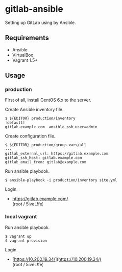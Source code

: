 # gitlab-ansible

Setting up GitLab using by Ansible.

## Requirements

* Ansible
* VirtualBox
* Vagrant 1.5+

## Usage

### production

First of all, install CentOS 6.x to the server.

Create Ansible inventory file.

    $ ${EDITOR} production/inventory
    [default]
    gitlab.example.com  ansible_ssh_user=admin

Create configuration file.

    $ ${EDITOR} production/group_vars/all
    ---
    gitlab_external_url: https://gitlab.example.com
    gitlab_ssh_host: gitlab.example.com
    gitlab_email_from: gitlab@example.com

Run ansible playbook.

    $ ansible-playbook -i production/inventory site.yml

Login.

* https://gitlab.example.com/<br>(root / 5iveL!fe)

### local vagrant

Run ansible playbook.

    $ vagrant up
    $ vagrant provision

Login.

* [https://10.200.19.34/](https://10.200.19.34/)<br>(root / 5iveL!fe)
